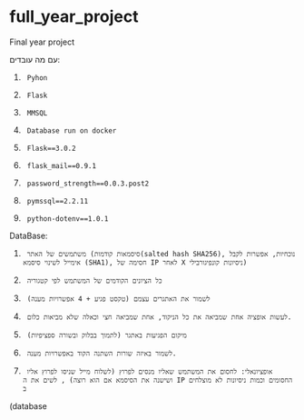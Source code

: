 # full_year_project
Final year project
 
עם מה עובדים:
1.      Pyhon
2.      Flask
3.      MMSQL
4.      Database run on docker
5.      Flask==3.0.2
6.      flask_mail==0.9.1
7.      password_strength==0.0.3.post2
8.      pymssql==2.2.11
9.      python-dotenv==1.0.1
 
 
DataBase:
1.      משתמשים של האתר (סיסמאות קודמות(salted hash SHA256), נוכחיות, אפשרות לקבל אימייל לשינוי סיסמא (SHA1), חסימה של IP לאחר X ניסיונות קונפיגורבילי)
2.      כל הציונים הקודמים של המשתמש לפי קטגוריה
3.      לשמור את האתגרים עצמם (טקסט פגיע + 4 אפשרויות מענה)
4.      לעשות אופציה אחת שמביאה את כל הניקוד, אחת שמביאה חצי וכאלה שלא מביאות כלום.
5.      מיקום הפגיעות באתגר (לתמוך בבלוק ובשורה ספציפיות)
6.      לשמור באיזה שורות השתנה הקוד באפשרויות מענה.
 
 
 
 
 
 
 
 
7.      אופציונאלי: לחסום את המשתמש שאליו מנסים לפרוץ (לשלוח מייל שניסו לפרוץ אליו ושישנה את הסיסמא אם הוא רוצה) , לשים את ה IP החסומים וכמות ניסיונות לא מוצלחים ב
(database
 
 


